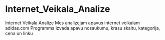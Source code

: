 # Internet_Veikala_Analize
Internet Veikala Analize
Mes analizejam apavus internet veikalam adidas.com
Programma izvada apavu nosaukumu, krasu skaitu, kategorija, cena un linku
